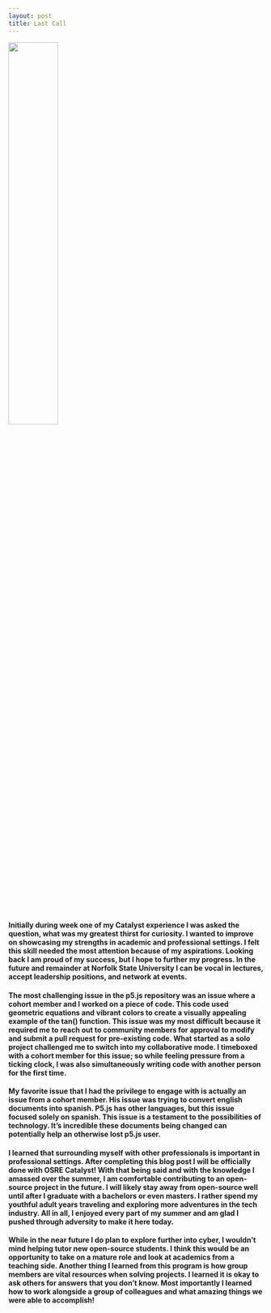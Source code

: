 ```yaml
---
layout: post
title: Last Call 
---
```

<img src="https://github.com/snwarner22/snwarner22.github.ioOLD/assets/137221902/31d855f9-6aaa-47ff-8762-0cadd6e9a945" width="44%"/>

#### Initially during week one of my Catalyst experience I was asked the question, what was my greatest thirst for curiosity. I wanted to improve on showcasing my strengths in academic and professional settings. I felt this skill needed the most attention because of my aspirations. Looking back I am proud of my success, but I hope to further my progress. In the future and remainder at Norfolk State University I can be vocal in lectures, accept leadership positions, and network at events. 
#### The most challenging issue in the p5.js repository was an issue where a cohort member and I worked on a piece of code. This code used geometric equations and vibrant colors to create a visually appealing example of the tan() function. This issue was my most difficult because it required me to reach out to community members for approval to modify and submit a pull request for pre-existing code. What started as a solo project challenged me to switch into my collaborative mode. I timeboxed with a cohort member for this issue; so while feeling pressure from a ticking clock, I was also simultaneously writing code with another person for the first time.
#### My favorite issue that I had the privilege to engage with is actually an issue from a cohort member. His issue was trying to convert english documents into spanish. P5.js has other languages, but this issue focused solely on spanish. This issue is a testament to the possibilities of technology. It’s incredible these documents being changed can potentially help an otherwise lost p5.js user. 
#### I learned that surrounding myself with other professionals is important in professional settings. After completing this blog post I will be officially done with OSRE Catalyst! With that being said and with the knowledge I amassed over the summer, I am comfortable contributing to an open-source project in the future. I will likely stay away from open-source well until after I graduate with a bachelors or even masters. I rather spend my youthful adult years traveling and exploring more adventures  in the tech industry. All in all, I enjoyed every part of my summer and am glad I pushed through adversity to make it here today.
#### While in the near future I do plan to explore further into cyber, I wouldn’t mind helping tutor new open-source students. I think this would be an opportunity to take on a mature role and look at academics from a teaching side. Another thing I learned from this program is how group members are vital resources when solving projects. I learned it is okay to ask others for answers that you don’t know. Most importantly I learned how to work alongside a group of colleagues and what amazing things we were able to accomplish! 
